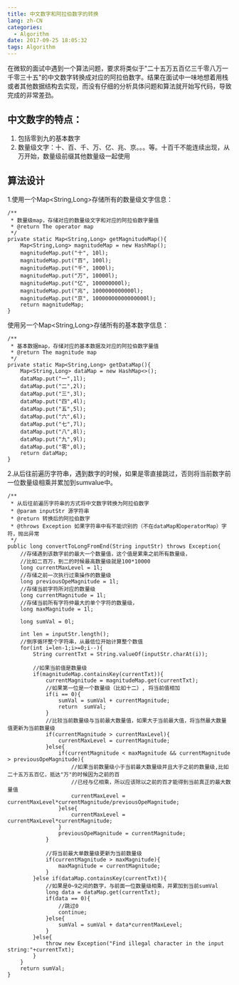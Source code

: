 ```yaml
---
title: 中文数字和阿拉伯数字的转换
lang: zh-CN
categories:
  - Algorithm
date: 2017-09-25 18:05:32
tags: Algorithm
---
```

在微软的面试中遇到一个算法问题，要求将类似于"二十五万五百亿三千零八万一千零三十五"的中文数字转换成对应的阿拉伯数字。结果在面试中一味地想着用栈或者其他数据结构去实现，而没有仔细的分析具体问题和算法就开始写代码，导致完成的非常差劲。
<!-- more -->

## 中文数字的特点：
1. 包括零到九的基本数字
2. 数量级文字：十、百、千、万、亿、兆、京。。。等。十百千不能连续出现，从万开始，数量级前缀其他数量级一起使用

## 算法设计
1.使用一个Map<String,Long>存储所有的数量级文字信息：

	/**
     * 数量级map，存储对应的数量级文字和对应的阿拉伯数字量值
     * @return The operator map
     */
    private static Map<String,Long> getMagnitudeMap(){
        Map<String,Long> magnitudeMap = new HashMap();
        magnitudeMap.put("十", 10l);
        magnitudeMap.put("百", 100l);
        magnitudeMap.put("千", 1000l);
        magnitudeMap.put("万", 10000l);
        magnitudeMap.put("亿", 100000000l);
        magnitudeMap.put("兆", 1000000000000l);
        magnitudeMap.put("京", 10000000000000000l);
        return magnitudeMap;
    }

 使用另一个Map<String,Long>存储所有的基本数字信息：
 		   
    /**
     * 基本数据map，存储对应的基本数据及对应的阿拉伯数字量值
     * @return The magnitude map
     */
    private static Map<String,Long> getDataMap(){
        Map<String,Long> dataMap = new HashMap<>();
        dataMap.put("一",1l);
        dataMap.put("二",2l);
        dataMap.put("三",3l);
        dataMap.put("四",4l);
        dataMap.put("五",5l);
        dataMap.put("六",6l);
        dataMap.put("七",7l);
        dataMap.put("八",8l);
        dataMap.put("九",9l);
        dataMap.put("零",0l);
        return dataMap;
    }    
2.从后往前遍历字符串，遇到数字的时候，如果是零直接跳过，否则将当前数字前一位数量级相乘并累加到sumvalue中。


	/**
     * 从后往前遍历字符串的方式将中文数字转换为阿拉伯数字
     * @param inputStr 源字符串
     * @return 转换后的阿拉伯数字
     * @throws Exception 如果字符串中有不能识别的（不在dataMap和operatorMap）字符，抛出异常
     */
    public long convertToLongFromEnd(String inputStr) throws Exception{
        //存储遇到该数字前的最大一个数量值，这个值是累乘之前所有数量级，
        //比如二百万，到二的时候最高数量级就是100*10000
        long currentMaxLevel = 1l;
        //存储之前一次执行过乘操作的数量级
        long previousOpeMagnitude = 1l;
        //存储当前字符所对应的数量级
        long currentMagnitude = 1l;
        //存储当前所有字符仲最大的单个字符的数量级，
        long maxMagnitude = 1l;

        long sumVal = 0l;

        int len = inputStr.length();
        //倒序循环整个字符串，从最低位开始计算整个数值
        for(int i=len-1;i>=0;i--){
            String currentTxt = String.valueOf(inputStr.charAt(i));

            //如果当前值是数量级
            if(magnitudeMap.containsKey(currentTxt)){
                currentMagnitude = magnitudeMap.get(currentTxt);
                //如果第一位是一个数量级（比如十二）, 将当前值相加
                if(i == 0){
                    sumVal = sumVal + currentMagnitude;
                    return  sumVal;
                }
                //比较当前数量级与当前最大数量值，如果大于当前最大值，将当然最大数量值更新为当前数量级
                if(currentMagnitude > currentMaxLevel){
                    currentMaxLevel = currentMagnitude;
                }else{
                    if(currentMagnitude < maxMagnitude && currentMagnitude > previousOpeMagnitude){
                        //如果当前数量级小于当前最大数量级并且大于之前的数量级,比如二十五万五百亿，抵达"万"的时候因为之前的百
                        //已经与亿相乘，所以应该除以之前的百才能得到当前真正的最大数量值
                        currentMaxLevel = currentMaxLevel*currentMagnitude/previousOpeMagnitude;
                    }else{
                        currentMaxLevel = currentMaxLevel*currentMagnitude;
                    }
                    previousOpeMagnitude = currentMagnitude;
                }

                //将当前最大单数量级更新为当前数量级
                if(currentMagnitude > maxMagnitude){
                    maxMagnitude = currentMagnitude;
                }
            }else if(dataMap.containsKey(currentTxt)){
                //如果是0~9之间的数字，与前面一位数量级相乘，并累加到当前sumVal
                long data = dataMap.get(currentTxt);
                if(data == 0){
                    //跳过0
                    continue;
                }else{
                    sumVal = sumVal + data*currentMaxLevel;
                }
            }else{
                throw new Exception("Find illegal character in the input string:"+currentTxt);
            }
        }
        return sumVal;
    }